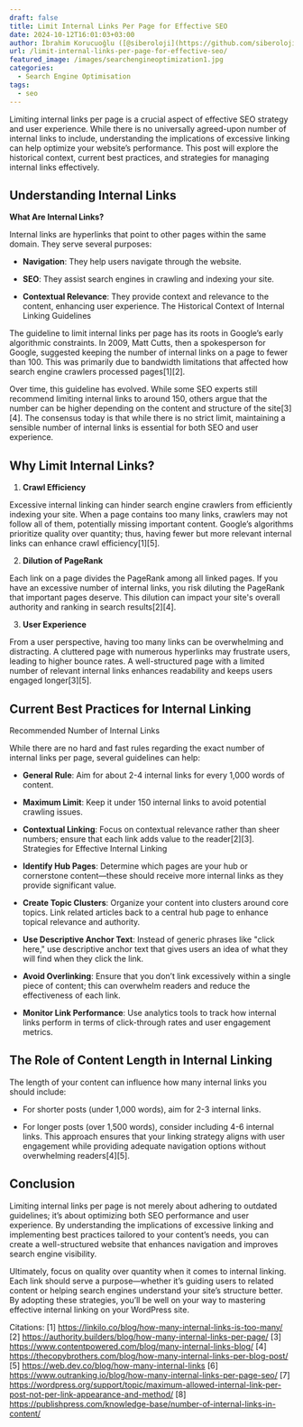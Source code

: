 ```yaml
---
draft: false
title: Limit Internal Links Per Page for Effective SEO
date: 2024-10-12T16:01:03+03:00
author: İbrahim Korucuoğlu ([@siberoloji](https://github.com/siberoloji))
url: /limit-internal-links-per-page-for-effective-seo/
featured_image: /images/searchengineoptimization1.jpg
categories:
  - Search Engine Optimisation
tags:
  - seo
---
```

Limiting internal links per page is a crucial aspect of effective SEO strategy and user experience. While there is no universally agreed-upon number of internal links to include, understanding the implications of excessive linking can help optimize your website’s performance. This post will explore the historical context, current best practices, and strategies for managing internal links effectively.

## Understanding Internal Links

**What Are Internal Links?**

Internal links are hyperlinks that point to other pages within the same domain. They serve several purposes:
* **Navigation**: They help users navigate through the website.

* **SEO**: They assist search engines in crawling and indexing your site.

* **Contextual Relevance**: They provide context and relevance to the content, enhancing user experience.
The Historical Context of Internal Linking Guidelines

The guideline to limit internal links per page has its roots in Google’s early algorithmic constraints. In 2009, Matt Cutts, then a spokesperson for Google, suggested keeping the number of internal links on a page to fewer than 100. This was primarily due to bandwidth limitations that affected how search engine crawlers processed pages[1][2].

Over time, this guideline has evolved. While some SEO experts still recommend limiting internal links to around 150, others argue that the number can be higher depending on the content and structure of the site[3][4]. The consensus today is that while there is no strict limit, maintaining a sensible number of internal links is essential for both SEO and user experience.

## Why Limit Internal Links?

1. **Crawl Efficiency**

Excessive internal linking can hinder search engine crawlers from efficiently indexing your site. When a page contains too many links, crawlers may not follow all of them, potentially missing important content. Google’s algorithms prioritize quality over quantity; thus, having fewer but more relevant internal links can enhance crawl efficiency[1][5].

2. **Dilution of PageRank**

Each link on a page divides the PageRank among all linked pages. If you have an excessive number of internal links, you risk diluting the PageRank that important pages deserve. This dilution can impact your site's overall authority and ranking in search results[2][4].

3. **User Experience**

From a user perspective, having too many links can be overwhelming and distracting. A cluttered page with numerous hyperlinks may frustrate users, leading to higher bounce rates. A well-structured page with a limited number of relevant internal links enhances readability and keeps users engaged longer[3][5].

## Current Best Practices for Internal Linking

Recommended Number of Internal Links

While there are no hard and fast rules regarding the exact number of internal links per page, several guidelines can help:
* **General Rule**: Aim for about 2-4 internal links for every 1,000 words of content.

* **Maximum Limit**: Keep it under 150 internal links to avoid potential crawling issues.

* **Contextual Linking**: Focus on contextual relevance rather than sheer numbers; ensure that each link adds value to the reader[2][3].
Strategies for Effective Internal Linking
* **Identify Hub Pages**: Determine which pages are your hub or cornerstone content—these should receive more internal links as they provide significant value.

* **Create Topic Clusters**: Organize your content into clusters around core topics. Link related articles back to a central hub page to enhance topical relevance and authority.

* **Use Descriptive Anchor Text**: Instead of generic phrases like "click here," use descriptive anchor text that gives users an idea of what they will find when they click the link.

* **Avoid Overlinking**: Ensure that you don’t link excessively within a single piece of content; this can overwhelm readers and reduce the effectiveness of each link.

* **Monitor Link Performance**: Use analytics tools to track how internal links perform in terms of click-through rates and user engagement metrics.
## The Role of Content Length in Internal Linking

The length of your content can influence how many internal links you should include:
* For shorter posts (under 1,000 words), aim for 2-3 internal links.

* For longer posts (over 1,500 words), consider including 4-6 internal links.
This approach ensures that your linking strategy aligns with user engagement while providing adequate navigation options without overwhelming readers[4][5].

## Conclusion

Limiting internal links per page is not merely about adhering to outdated guidelines; it’s about optimizing both SEO performance and user experience. By understanding the implications of excessive linking and implementing best practices tailored to your content’s needs, you can create a well-structured website that enhances navigation and improves search engine visibility.

Ultimately, focus on quality over quantity when it comes to internal linking. Each link should serve a purpose—whether it’s guiding users to related content or helping search engines understand your site’s structure better. By adopting these strategies, you’ll be well on your way to mastering effective internal linking on your WordPress site.

Citations: [1] https://linkilo.co/blog/how-many-internal-links-is-too-many/ [2] https://authority.builders/blog/how-many-internal-links-per-page/ [3] https://www.contentpowered.com/blog/many-internal-links-blog/ [4] https://thecopybrothers.com/blog/how-many-internal-links-per-blog-post/ [5] https://web.dev.co/blog/how-many-internal-links [6] https://www.outranking.io/blog/how-many-internal-links-per-page-seo/ [7] https://wordpress.org/support/topic/maximum-allowed-internal-link-per-post-not-per-link-appearance-and-method/ [8] https://publishpress.com/knowledge-base/number-of-internal-links-in-content/
